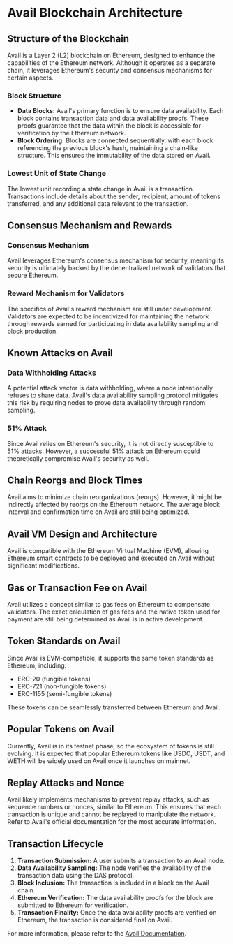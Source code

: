 # Avail Blockchain Architecture

## Structure of the Blockchain

Avail is a Layer 2 (L2) blockchain on Ethereum, designed to enhance the capabilities of the Ethereum network. Although it operates as a separate chain, it leverages Ethereum's security and consensus mechanisms for certain aspects.

### Block Structure

- **Data Blocks:** Avail's primary function is to ensure data availability. Each block contains transaction data and data availability proofs. These proofs guarantee that the data within the block is accessible for verification by the Ethereum network.
- **Block Ordering:** Blocks are connected sequentially, with each block referencing the previous block's hash, maintaining a chain-like structure. This ensures the immutability of the data stored on Avail.

### Lowest Unit of State Change

The lowest unit recording a state change in Avail is a transaction. Transactions include details about the sender, recipient, amount of tokens transferred, and any additional data relevant to the transaction.

## Consensus Mechanism and Rewards

### Consensus Mechanism

Avail leverages Ethereum's consensus mechanism for security, meaning its security is ultimately backed by the decentralized network of validators that secure Ethereum.

### Reward Mechanism for Validators

The specifics of Avail's reward mechanism are still under development. Validators are expected to be incentivized for maintaining the network through rewards earned for participating in data availability sampling and block production.

## Known Attacks on Avail

### Data Withholding Attacks

A potential attack vector is data withholding, where a node intentionally refuses to share data. Avail's data availability sampling protocol mitigates this risk by requiring nodes to prove data availability through random sampling.

### 51% Attack

Since Avail relies on Ethereum's security, it is not directly susceptible to 51% attacks. However, a successful 51% attack on Ethereum could theoretically compromise Avail's security as well.

## Chain Reorgs and Block Times

Avail aims to minimize chain reorganizations (reorgs). However, it might be indirectly affected by reorgs on the Ethereum network. The average block interval and confirmation time on Avail are still being optimized.

## Avail VM Design and Architecture

Avail is compatible with the Ethereum Virtual Machine (EVM), allowing Ethereum smart contracts to be deployed and executed on Avail without significant modifications.

## Gas or Transaction Fee on Avail

Avail utilizes a concept similar to gas fees on Ethereum to compensate validators. The exact calculation of gas fees and the native token used for payment are still being determined as Avail is in active development.

## Token Standards on Avail

Since Avail is EVM-compatible, it supports the same token standards as Ethereum, including:
- ERC-20 (fungible tokens)
- ERC-721 (non-fungible tokens)
- ERC-1155 (semi-fungible tokens)

These tokens can be seamlessly transferred between Ethereum and Avail.

## Popular Tokens on Avail

Currently, Avail is in its testnet phase, so the ecosystem of tokens is still evolving. It is expected that popular Ethereum tokens like USDC, USDT, and WETH will be widely used on Avail once it launches on mainnet.

## Replay Attacks and Nonce

Avail likely implements mechanisms to prevent replay attacks, such as sequence numbers or nonces, similar to Ethereum. This ensures that each transaction is unique and cannot be replayed to manipulate the network. Refer to Avail's official documentation for the most accurate information.

## Transaction Lifecycle

1. **Transaction Submission:** A user submits a transaction to an Avail node.
2. **Data Availability Sampling:** The node verifies the availability of the transaction data using the DAS protocol.
3. **Block Inclusion:** The transaction is included in a block on the Avail chain.
4. **Ethereum Verification:** The data availability proofs for the block are submitted to Ethereum for verification.
5. **Transaction Finality:** Once the data availability proofs are verified on Ethereum, the transaction is considered final on Avail.

For more information, please refer to the [Avail Documentation](https://github.com/availproject/avail).
